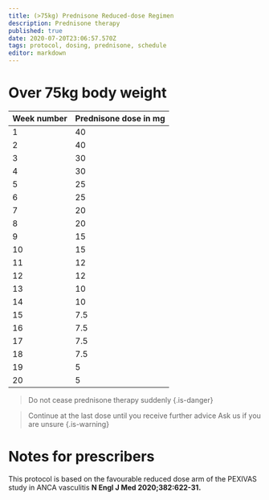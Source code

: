 ```yaml
---
title: (>75kg) Prednisone Reduced-dose Regimen
description: Prednisone therapy
published: true
date: 2020-07-20T23:06:57.570Z
tags: protocol, dosing, prednisone, schedule
editor: markdown
---
```


# Over 75kg body weight

| Week number | Prednisone dose in mg |
|-------------|-----------------------|
| 1           | 40                    |
| 2           | 40                    |
| 3           | 30                    |
| 4           | 30                    |
| 5           | 25                    |
| 6           | 25                    |
| 7           | 20                    |
| 8           | 20                    |
| 9           | 15                    |
| 10          | 15                    |
| 11          | 12                    |
| 12          | 12                    |
| 13          | 10                    |
| 14          | 10                    |
| 15          | 7.5                   |
| 16          | 7.5                   |
| 17          | 7.5                   |
| 18          | 7.5                   |
| 19          | 5                     |
| 20          | 5                     |


> Do not cease prednisone therapy suddenly
{.is-danger}

> Continue at the last dose until you receive further advice
> Ask us if you are unsure
{.is-warning}

 

# Notes for prescribers
This protocol is based on the favourable reduced dose arm of the PEXIVAS study in ANCA vasculitis **N Engl J Med 2020;382:622-31.**
